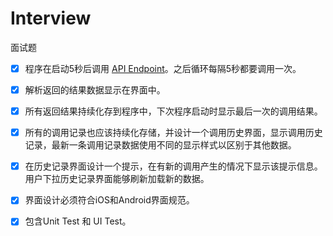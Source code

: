 # Interview
面试题

- [x] 程序在启动5秒后调用 [API Endpoint](https://api.github.com/)。之后循环每隔5秒都要调用一次。
- [x] 解析返回的结果数据显示在界面中。
- [x] 所有返回结果持续化存到程序中，下次程序启动时显示最后一次的调用结果。
- [x] 所有的调用记录也应该持续化存储，并设计一个调用历史界面，显示调用历史记录，最新一条调用记录数据使用不同的显示样式以区别于其他数据。
- [x] 在历史记录界面设计一个提示，在有新的调用产生的情况下显示该提示信息。用户下拉历史记录界面能够刷新加载新的数据。
- [x] 界面设计必须符合iOS和Android界面规范。
- [x] 包含Unit Test 和 UI Test。

